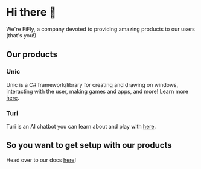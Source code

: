 # Hi there 👋
We're FiFly, a company devoted to providing amazing products to our users (that's you!)

## Our products

### Unic

Unic is a C# framework/library for creating and drawing on windows, interacting with the user, making games and apps, and more! Learn more [here](https://github.com/fifly-llc/unic).

### Turi

Turi is an AI chatbot you can learn about and play with [here](https://pioneer.fifly.org/turi/).

## So you want to get setup with our products

Head over to our docs [here](https://docs.fifly.org)!
